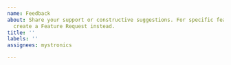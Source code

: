 ```yaml
---
name: Feedback
about: Share your support or constructive suggestions. For specific features please
  create a Feature Request instead.
title: ''
labels: ''
assignees: mystronics

---
```



